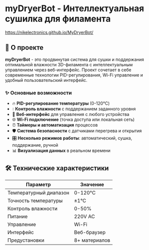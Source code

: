 # myDryerBot - Интеллектуальная сушилка для филамента

https://nikelectronics.github.io/MyDryerBot/

## 🚀 О проекте

**myDryerBot** - это продвинутая система для сушки и поддержания оптимальной влажности 3D-филамента с интеллектуальным управлением через веб-интерфейс. Проект сочетает в себе современные технологии PID-регулирования, Wi-Fi управление и удобный пользовательский интерфейс.

### ✨ Основные возможности

- 🔥 **PID-регулирование температуры** (0-120°C)
- 💧 **Контроль влажности** с поддержанием заданного уровня
- 📱 **Веб-интерфейс** для управления с любого устройства
- 🌐 **Wi-Fi подключение** (точка доступа или локальная сеть)
- ⏰ **Таймеры и автоматизация** процессов
- 🛡️ **Система безопасности** с датчиками перегрева и открытия
- 🎛️ **Несколько режимов работы**: автоматический, сушка, поддержание, ручной
- 📊 **Визуализация данных** в реальном времени

## 🛠️ Технические характеристики

| Параметр | Значение |
|----------|----------|
| Температурный диапазон | 0-120°C |
| Точность температуры | ±1°C |
| Контроль влажности | 0-50% |
| Питание | 220V AC |
| Управление | Wi-Fi|
| Интерфейс | Веб-браузер |
| Предустановки | 8+ материалов |
